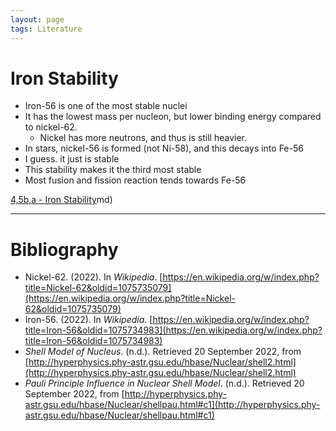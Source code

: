 ```yaml
---
layout: page
tags: Literature  
---
```


# Iron Stability

- Iron-56 is one of the most stable nuclei
- It has the lowest mass per nucleon, but lower binding energy compared to nickel-62.
	- Nickel has more neutrons, and thus is still heavier.
- In stars, nickel-56 is formed (not Ni-58), and this decays into Fe-56
- I guess. it just is stable
- This stability makes it the third most stable
- Most fusion and fission reaction tends towards Fe-56

[4,5b,a - Iron Stability](4,5b,a%20-%20Iron%20Stability.md)md)

---

# Bibliography
- Nickel-62. (2022). In _Wikipedia_. [https://en.wikipedia.org/w/index.php?title=Nickel-62&oldid=1075735079](https://en.wikipedia.org/w/index.php?title=Nickel-62&oldid=1075735079)
- Iron-56. (2022). In _Wikipedia_. [https://en.wikipedia.org/w/index.php?title=Iron-56&oldid=1075734983](https://en.wikipedia.org/w/index.php?title=Iron-56&oldid=1075734983)
- _Shell Model of Nucleus_. (n.d.). Retrieved 20 September 2022, from [http://hyperphysics.phy-astr.gsu.edu/hbase/Nuclear/shell2.html](http://hyperphysics.phy-astr.gsu.edu/hbase/Nuclear/shell2.html)
- _Pauli Principle Influence in Nuclear Shell Model_. (n.d.). Retrieved 20 September 2022, from [http://hyperphysics.phy-astr.gsu.edu/hbase/Nuclear/shellpau.html#c1](http://hyperphysics.phy-astr.gsu.edu/hbase/Nuclear/shellpau.html#c1)